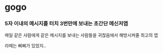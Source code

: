 # gogo

### 5자 이내의 메시지를 터치 3번만에 보내는 초간단 메신저앱
매일 같은 사람에게 같은 메시지를 보내는 사람들을 귀찮음에서 해방시켜줄 최고의 앱

라떼는 삐삐가 있었지..
